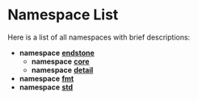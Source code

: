
# Namespace List

Here is a list of all namespaces with brief descriptions:


* **namespace** [**endstone**](namespaceendstone.md)     
    * **namespace** [**core**](namespaceendstone_1_1core.md) 
    * **namespace** [**detail**](namespaceendstone_1_1detail.md) 
* **namespace** [**fmt**](namespacefmt.md)     
* **namespace** [**std**](namespacestd.md)     

